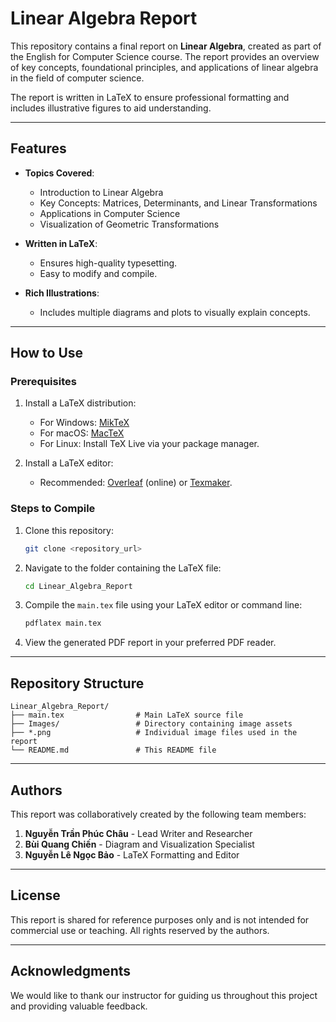 # Linear Algebra Report

This repository contains a final report on **Linear Algebra**, created as part of the English for Computer Science course. The report provides an overview of key concepts, foundational principles, and applications of linear algebra in the field of computer science. 

The report is written in LaTeX to ensure professional formatting and includes illustrative figures to aid understanding.

---

## Features

- **Topics Covered**:
  - Introduction to Linear Algebra
  - Key Concepts: Matrices, Determinants, and Linear Transformations
  - Applications in Computer Science
  - Visualization of Geometric Transformations

- **Written in LaTeX**:
  - Ensures high-quality typesetting.
  - Easy to modify and compile.

- **Rich Illustrations**:
  - Includes multiple diagrams and plots to visually explain concepts.

---

## How to Use

### Prerequisites

1. Install a LaTeX distribution:
   - For Windows: [MikTeX](https://miktex.org/)
   - For macOS: [MacTeX](http://www.tug.org/mactex/)
   - For Linux: Install TeX Live via your package manager.

2. Install a LaTeX editor:
   - Recommended: [Overleaf](https://www.overleaf.com/) (online) or [Texmaker](https://www.xm1math.net/texmaker/).

### Steps to Compile

1. Clone this repository:
   ```bash
   git clone <repository_url>
   ```
2. Navigate to the folder containing the LaTeX file:
   ```bash
   cd Linear_Algebra_Report
   ```
3. Compile the `main.tex` file using your LaTeX editor or command line:
   ```bash
   pdflatex main.tex
   ```
4. View the generated PDF report in your preferred PDF reader.

---

## Repository Structure

```
Linear_Algebra_Report/
├── main.tex                # Main LaTeX source file
├── Images/                 # Directory containing image assets
├── *.png                   # Individual image files used in the report
└── README.md               # This README file
```

---

## Authors

This report was collaboratively created by the following team members:

1. **Nguyễn Trần Phúc Châu** - Lead Writer and Researcher
2. **Bùi Quang Chiến** - Diagram and Visualization Specialist
3. **Nguyễn Lê Ngọc Bảo** - LaTeX Formatting and Editor

---

## License

This report is shared for reference purposes only and is not intended for commercial use or teaching. All rights reserved by the authors.

---

## Acknowledgments

We would like to thank our instructor for guiding us throughout this project and providing valuable feedback.
